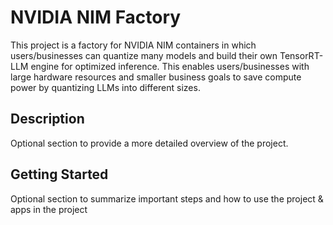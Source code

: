 # NVIDIA NIM Factory
This project is a factory for NVIDIA NIM containers in which users/businesses can quantize many models and build their own TensorRT-LLM engine for optimized inference. This enables users/businesses with large hardware resources and smaller business goals to save compute power by quantizing LLMs into different sizes. 

## Description
Optional section to provide a more detailed overview of the project.

## Getting Started
Optional section to summarize important steps and how to use the project & apps in the project

